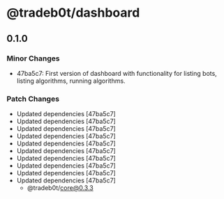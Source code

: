 # @tradeb0t/dashboard

## 0.1.0

### Minor Changes

- 47ba5c7: First version of dashboard with functionality for listing bots, listing algorithms, running algorithms.

### Patch Changes

- Updated dependencies [47ba5c7]
- Updated dependencies [47ba5c7]
- Updated dependencies [47ba5c7]
- Updated dependencies [47ba5c7]
- Updated dependencies [47ba5c7]
- Updated dependencies [47ba5c7]
- Updated dependencies [47ba5c7]
- Updated dependencies [47ba5c7]
- Updated dependencies [47ba5c7]
- Updated dependencies [47ba5c7]
  - @tradeb0t/core@0.3.3
